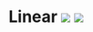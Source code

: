 # Linear [![](http://cf.way2muchnoise.eu/linear.svg)](https://minecraft.curseforge.com/projects/linear) [![](http://cf.way2muchnoise.eu/versions/linear.svg)](https://minecraft.curseforge.com/projects/linear)
